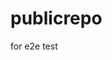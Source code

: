 # publicrepo
for e2e test













































































































































































































































































































































































































































































































































































































































































































































































































































































































































































































































































































































































































































































































































































































































































































































































































































































































































































































































































































































































































































































































































































































































































































































































































































































































































































































































































































































































































































































































































































































































































































































































































































































































































































































































































































































































































































































































































































































































































































































































































































































































































































































































































































































































































































































































































































































































































































































